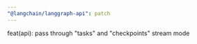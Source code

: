```yaml
---
"@langchain/langgraph-api": patch
---
```


feat(api): pass through "tasks" and "checkpoints" stream mode
